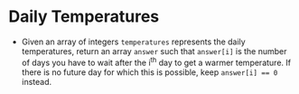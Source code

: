 # Daily Temperatures

- Given an array of integers `temperatures` represents the daily temperatures, return an array `answer` such that `answer[i]` is the number of days you have to wait after the i<sup>th</sup> day to get a warmer temperature. If there is no future day for which this is possible, keep `answer[i] == 0` instead.
